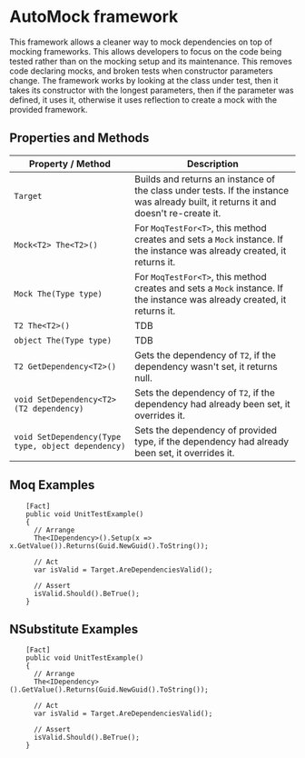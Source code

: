 # AutoMock framework
This framework allows a cleaner way to mock dependencies on top of mocking frameworks. This allows developers to focus on the code being tested rather than on the mocking setup and its maintenance. This removes code declaring mocks, and broken tests when constructor parameters change. The framework works by looking at the class under test, then it takes its constructor with the longest parameters, then if the parameter was defined, it uses it, otherwise it uses reflection to create a mock with the provided framework.

## Properties and Methods
| Property / Method        | Description           |
| ------------- |-------------|
| `Target`      | Builds and returns an instance of the class under tests. If the instance was already built, it returns it and doesn't re-create it. |
| `Mock<T2> The<T2>()` | For `MoqTestFor<T>`, this method creates and sets a `Mock` instance. If the instance was already created, it returns it.|
| `Mock The(Type type)` | For `MoqTestFor<T>`, this method creates and sets a `Mock` instance. If the instance was already created, it returns it.      |
| `T2 The<T2>()` | TDB      |
| `object The(Type type)` | TDB      |
| `T2 GetDependency<T2>()` | Gets the dependency of `T2`, if the dependency wasn't set, it returns null.|
| `void SetDependency<T2>(T2 dependency)` | Sets the dependency of `T2`, if the dependency had already been set, it overrides it.      |
| `void SetDependency(Type type, object dependency)` | Sets the dependency of provided type, if the dependency had already been set, it overrides it.      |

## Moq Examples
```
    [Fact]
    public void UnitTestExample()
    {
      // Arrange
      The<IDependency>().Setup(x => x.GetValue()).Returns(Guid.NewGuid().ToString());

      // Act
      var isValid = Target.AreDependenciesValid();

      // Assert
      isValid.Should().BeTrue();
    }
```
## NSubstitute Examples
```
    [Fact]
    public void UnitTestExample()
    {
      // Arrange
      The<IDependency>().GetValue().Returns(Guid.NewGuid().ToString());

      // Act
      var isValid = Target.AreDependenciesValid();

      // Assert
      isValid.Should().BeTrue();
    }
```
